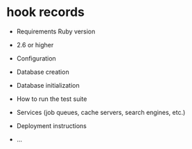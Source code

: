 hook records
===

* Requirements Ruby version
- 2.6 or higher

* Configuration

* Database creation

* Database initialization

* How to run the test suite

* Services (job queues, cache servers, search engines, etc.)

* Deployment instructions

* ...
